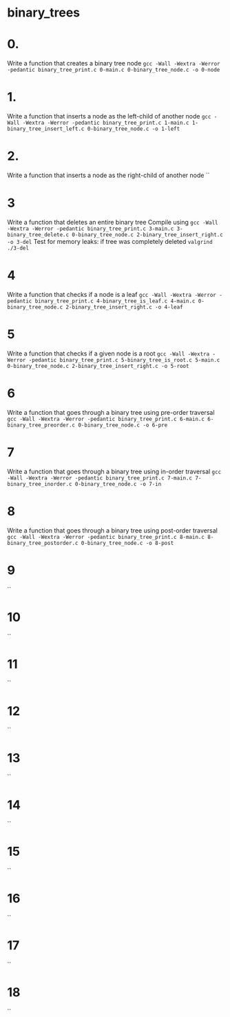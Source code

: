 # binary_trees

# 0. 
Write a function that creates a binary tree node
`gcc -Wall -Wextra -Werror -pedantic binary_tree_print.c 0-main.c 0-binary_tree_node.c -o 0-node`

# 1. 
Write a function that inserts a node as the left-child of another node
`gcc -Wall -Wextra -Werror -pedantic binary_tree_print.c 1-main.c 1-binary_tree_insert_left.c 0-binary_tree_node.c -o 1-left`

# 2.
Write a function that inserts a node as the right-child of another node
``

# 3
Write a function that deletes an entire binary tree
Compile using `gcc -Wall -Wextra -Werror -pedantic binary_tree_print.c 3-main.c 3-binary_tree_delete.c 0-binary_tree_node.c 2-binary_tree_insert_right.c -o 3-del`
Test for memory leaks: if tree was completely deleted `valgrind ./3-del`

# 4
Write a function that checks if a node is a leaf
`gcc -Wall -Wextra -Werror -pedantic binary_tree_print.c 4-binary_tree_is_leaf.c 4-main.c 0-binary_tree_node.c 2-binary_tree_insert_right.c -o 4-leaf`

# 5
Write a function that checks if a given node is a root
`gcc -Wall -Wextra -Werror -pedantic binary_tree_print.c 5-binary_tree_is_root.c 5-main.c 0-binary_tree_node.c 2-binary_tree_insert_right.c -o 5-root`

# 6
Write a function that goes through a binary tree using pre-order traversal
`gcc -Wall -Wextra -Werror -pedantic binary_tree_print.c 6-main.c 6-binary_tree_preorder.c 0-binary_tree_node.c -o 6-pre`

# 7
Write a function that goes through a binary tree using in-order traversal
`gcc -Wall -Wextra -Werror -pedantic binary_tree_print.c 7-main.c 7-binary_tree_inorder.c 0-binary_tree_node.c -o 7-in`

# 8
Write a function that goes through a binary tree using post-order traversal
`gcc -Wall -Wextra -Werror -pedantic binary_tree_print.c 8-main.c 8-binary_tree_postorder.c 0-binary_tree_node.c -o 8-post`

# 9

``

# 10

``

# 11

``

# 12

``

# 13

``

# 14

``

# 15

``

# 16

``

# 17

``

# 18

``
